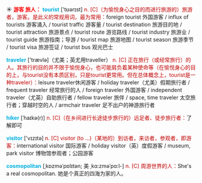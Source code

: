 ☀ <font color="red">**游客 旅人：**</font>
<font color="sky blue">**tourist**</font> ['tʊərɪst] 
<font color="#c00000">n. [C]（为愉悦身心之目的而进行旅游的）旅游者，游客。是此义的常规用词，最为常用：</font>foreign tourist 外国游客 / influx of tourists 游客涌入 / tourist traffic 游客量 / tourist destination 旅游目的地 / tourist attraction 旅游景点 / tourist route 游览路线 / tourist industry 旅游业 / tourist guide 旅游指南；导游 / tourist map 旅游地图 / tourist season 旅游季节 / tourist visa 旅游签证 / tourist bus 观光巴士

<font color="sky blue">**traveler**</font> ['trævlə]（尤美；英尤用traveller）
<font color="#c00000">n. [C] 正在旅行（或经常旅行）的人。其旅行的目的并不限于愉悦身心，也可能肩负着某种使命等（在愉悦身心的目的上，与tourist没有本质区别，只是tourist更常用。但在总体概念上，tourist是一种traveler）：</font>leisure traveler休闲游客 / holiday traveler（尤美）假期旅行者 / frequent traveler 经常旅行的人 / foreign traveler 外国游客 / independent traveler（尤英）自助旅行者 / fellow traveler 旅伴 / space, time traveler 太空旅行者；穿越时空的人 / armchair traveler 足不出户的神游旅行者

<font color="sky blue">**hiker**</font> [ˈhaɪkə(r)]
<font color="#c00000">n. [C]（在乡间进行长途徒步旅行的）远足者、徒步旅行者：</font>了解即可

<font color="sky blue">**visitor**</font> ['vɪzɪtə] 
<font color="#c00000">n. [C] visitor (to ...)（某地的）到访者，来访者，参观者，即游客：</font>international visitor 国际游客 / holiday visitor（英）度假游客 / museum, park visitor 博物馆参观者；公园游客
           
<font color="sky blue">**cosmopolitan**</font> [ˌkɒzməˈpɒlɪtən; 美 ˌkɑ:zməˈpɑ:l-]
<font color="#c00000">n. [C] 周游世界的人：</font>She's a real cosmopolitan. 她是个真正的四海为家的人。


           


